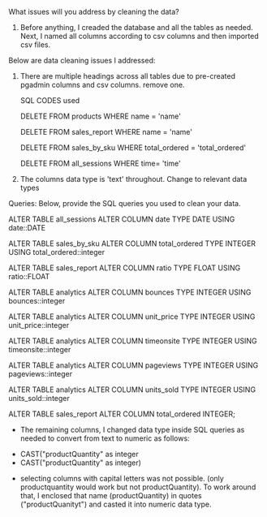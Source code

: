 What issues will you address by cleaning the data?

1. Before anything, I creaded the database and all the tables as needed. Next, I named all columns according to csv columns and then imported csv files.

Below are data cleaning issues I addressed: 

1. There are multiple headings across all tables due to pre-created pgadmin columns and csv columns. remove one.

   SQL CODES used
   
   DELETE FROM products
   WHERE name = 'name'
   
   DELETE FROM sales_report
   WHERE name = 'name'
   
   DELETE FROM sales_by_sku
   WHERE total_ordered = 'total_ordered'

   DELETE FROM all_sessions
   WHERE time= 'time'
   
3. The columns data type is 'text' throughout. Change to relevant data types

Queries:
Below, provide the SQL queries you used to clean your data.

ALTER TABLE all_sessions
ALTER COLUMN date
TYPE DATE
USING date::DATE

ALTER TABLE sales_by_sku
ALTER COLUMN total_ordered
TYPE INTEGER
USING total_ordered::integer

ALTER TABLE sales_report
ALTER COLUMN ratio
TYPE FLOAT
USING ratio::FLOAT

ALTER TABLE analytics
ALTER COLUMN bounces
TYPE INTEGER
USING bounces::integer

ALTER TABLE analytics
ALTER COLUMN unit_price
TYPE INTEGER
USING unit_price::integer


ALTER TABLE analytics
ALTER COLUMN timeonsite
TYPE INTEGER
USING timeonsite::integer

ALTER TABLE analytics
ALTER COLUMN pageviews
TYPE INTEGER
USING pageviews::integer

ALTER TABLE analytics
ALTER COLUMN units_sold
TYPE INTEGER
USING units_sold::integer

ALTER TABLE sales_report
ALTER COLUMN total_ordered INTEGER;

* The remaining columns, I changed data type inside SQL queries as needed to convert from text to numeric as follows:
- CAST("productQuantity" as integer
- CAST("productQuantity" as integer)
* selecting columns with capital letters was not possible. (only productquantity would work but not productQuantity). To work around that, I enclosed that name (productQuantity) in quotes ("productQuanityt") and casted it into numeric data type. 
